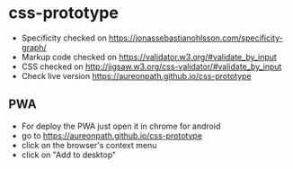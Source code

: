 # css-prototype

* Specificity checked on https://jonassebastianohlsson.com/specificity-graph/
* Markup code checked on https://validator.w3.org/#validate_by_input
* CSS checked on http://jigsaw.w3.org/css-validator/#validate_by_input
* Check live version https://aureonpath.github.io/css-prototype
## PWA
* For deploy the PWA just open it in chrome for android
* go to https://aureonpath.github.io/css-prototype
* click on the browser's context menu
* click on "Add to desktop"

